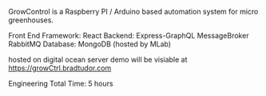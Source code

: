 GrowControl is a Raspberry PI / Arduino based automation system for micro greenhouses.

Front End Framework: React
Backend: Express-GraphQL
MessageBroker RabbitMQ
Database: MongoDB (hosted by MLab)

hosted on digital ocean server
demo will be visiable at https://growCtrl.bradtudor.com

Engineering Total Time: 5 hours